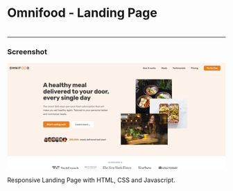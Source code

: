 <div style="display:flex; align-items: center">
  <h1 style="position:relative; top: -6px" >Omnifood - Landing Page</h1>
</div>

---

### Screenshot

![](./img/screenshot.jpg)

Responsive Landing Page with HTML, CSS and Javascript.
